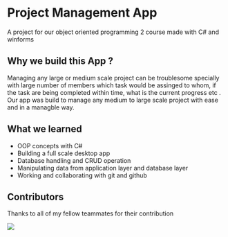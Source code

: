 # Project Management App
A project for our object oriented programming 2 course made with C# and winforms

## Why we build this App ?
Managing any large or medium scale project can be troublesome specially with large number of members
which task would be assinged to whom, if the task are being completed within time, what is the current
progress etc . Our app was build to manage any medium to large scale project with ease and in a managble
way.

## What we learned
- OOP concepts with C#
- Building a full scale desktop app
- Database handling and CRUD operation
- Manipulating data from application layer and database layer
- Working and collaborating with git and github

## Contributors

Thanks to all of my fellow teammates for their contribution

<!-- Copy-paste in your Readme.md file -->

<a href="https://github.com/Anindra123/ProjectManagementApp/graphs/contributors">
  <img src="https://contrib.rocks/image?repo=Anindra123/ProjectManagementApp" />
</a>

